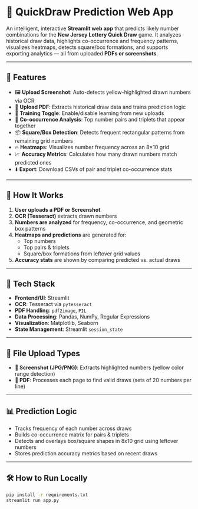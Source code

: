 # 🎯 QuickDraw Prediction Web App

An intelligent, interactive **Streamlit web app** that predicts likely number combinations for the **New Jersey Lottery Quick Draw** game. It analyzes historical draw data, highlights co-occurrence and frequency patterns, visualizes heatmaps, detects square/box formations, and supports exporting analytics — all from uploaded **PDFs or screenshots**.

---

## 🚀 Features

- 🖼️ **Upload Screenshot**: Auto-detects yellow-highlighted drawn numbers via OCR
- 📄 **Upload PDF**: Extracts historical draw data and trains prediction logic
- 🔁 **Training Toggle**: Enable/disable learning from new uploads
- 🧮 **Co-occurrence Analysis**: Top number pairs and triplets that appear together
- 📦 **Square/Box Detection**: Detects frequent rectangular patterns from remaining grid numbers
- 🔥 **Heatmaps**: Visualizes number frequency across an 8×10 grid
- 📈 **Accuracy Metrics**: Calculates how many drawn numbers match predicted ones
- ⬇️ **Export**: Download CSVs of pair and triplet co-occurrence stats

---

## 🧠 How It Works

1. **User uploads a PDF or Screenshot**
2. **OCR (Tesseract)** extracts drawn numbers
3. **Numbers are analyzed** for frequency, co-occurrence, and geometric box patterns
4. **Heatmaps and predictions** are generated for:
   - Top numbers
   - Top pairs & triplets
   - Square/box formations from leftover grid values
5. **Accuracy stats** are shown by comparing predicted vs. actual draws

---

## 🧰 Tech Stack

- **Frontend/UI**: Streamlit
- **OCR**: Tesseract via `pytesseract`
- **PDF Handling**: `pdf2image`, `PIL`
- **Data Processing**: Pandas, NumPy, Regular Expressions
- **Visualization**: Matplotlib, Seaborn
- **State Management**: Streamlit `session_state`

---

## 📂 File Upload Types

- **📸 Screenshot (JPG/PNG)**: Extracts highlighted numbers (yellow color range detection)
- **📄 PDF**: Processes each page to find valid draws (sets of 20 numbers per line)

---

## 📊 Prediction Logic

- Tracks frequency of each number across draws
- Builds co-occurrence matrix for pairs & triplets
- Detects and overlays box/square shapes in 8x10 grid using leftover numbers
- Stores prediction accuracy metrics based on recent draws

---

## 🛠️ How to Run Locally

```bash
pip install -r requirements.txt
streamlit run app.py
